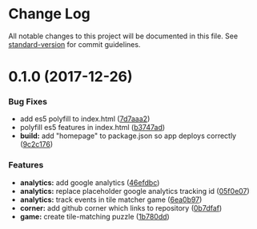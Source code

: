 # Change Log

All notable changes to this project will be documented in this file. See [standard-version](https://github.com/conventional-changelog/standard-version) for commit guidelines.

<a name="0.1.0"></a>
# 0.1.0 (2017-12-26)


### Bug Fixes

* add es5 polyfill to index.html ([7d7aaa2](https://github.com/remarkablegames/tile-matcher/commit/7d7aaa2))
* polyfill es5 features in index.html ([b3747ad](https://github.com/remarkablegames/tile-matcher/commit/b3747ad))
* **build:** add "homepage" to package.json so app deploys correctly ([9c2c176](https://github.com/remarkablegames/tile-matcher/commit/9c2c176))


### Features

* **analytics:** add google analytics ([46efdbc](https://github.com/remarkablegames/tile-matcher/commit/46efdbc))
* **analytics:** replace placeholder google analytics tracking id ([05f0e07](https://github.com/remarkablegames/tile-matcher/commit/05f0e07))
* **analytics:** track events in tile matcher game ([6ea0b97](https://github.com/remarkablegames/tile-matcher/commit/6ea0b97))
* **corner:** add github corner which links to repository ([0b7dfaf](https://github.com/remarkablegames/tile-matcher/commit/0b7dfaf))
* **game:** create tile-matching puzzle ([1b780dd](https://github.com/remarkablegames/tile-matcher/commit/1b780dd))
